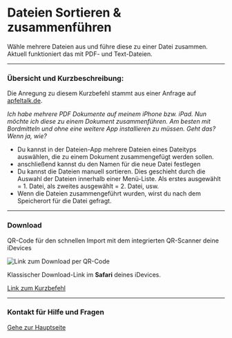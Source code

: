 # Dateien Sortieren & zusammenführen

Wähle mehrere Dateien aus und führe diese zu einer Datei zusammen.
Aktuell funktioniert das mit PDF- und Text-Dateien.

---
###  Übersicht und Kurzbeschreibung:

Die Anregung zu diesem Kurzbefehl stammt aus einer Anfrage auf [apfeltalk.de](https://www.apfeltalk.de/community/threads/ios-kfka-thread.499010/page-26#post-5388910).

*Ich habe mehrere PDF Dokumente auf meinem iPhone bzw. iPad. Nun möchte ich diese zu einem Dokument zusammenführen. Am besten mit Bordmitteln und ohne eine weitere App installieren zu müssen. Geht das? Wenn ja, wie?*

- Du kannst in der Dateien-App mehrere Dateien eines Dateityps auswählen, die zu einem Dokument zusammengefügt werden sollen.
- anschließend kannst du den Namen für die neue Datei festlegen
- Du kannst die Dateien manuell sortieren. Dies geschieht durch die Auswahl der Dateien innerhalb einer Menü-Liste. Als erstes ausgewählt = 1. Datei, als zweites ausgewählt = 2. Datei, usw.
- Wenn die Dateien zusammengeführt wurden, wirst du nach dem Speicherort für die Datei gefragt.

---
### Download

QR-Code für den schnellen Import mit dem integrierten QR-Scanner deine iDevices

![Link zum Download per QR-Code](images/Bild.png)

Klassischer Download-Link im **Safari** deines iDevices.

[Link zum Kurzbefehl](https://www.icloud.com/shortcuts/f487e76df0f64f7a9caa79423d30c1de)

---
### Kontakt für Hilfe und Fragen

[Gehe zur Hauptseite](https://github.com/P8DFxKfyJB/MeinUpdatKit/blob/master/README.md#kontakt-und-support)
